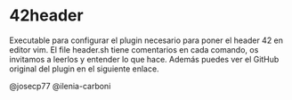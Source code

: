 # 42header
Executable para configurar el plugin necesario para poner el header 42 en editor vim.
El file header.sh tiene comentarios en cada comando, os invitamos a leerlos y entender lo que hace.
Además puedes ver el GitHub original del plugin en el siguiente enlace.

@josecp77
@ilenia-carboni
